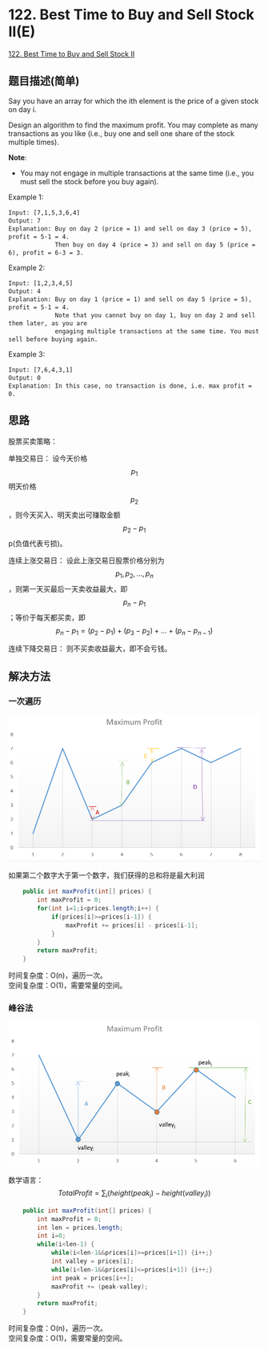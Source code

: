 # 122. Best Time to Buy and Sell Stock II(E)
[122. Best Time to Buy and Sell Stock II](https://leetcode-cn.com/problems/best-time-to-buy-and-sell-stock-ii/)

## 题目描述\(简单\)

Say you have an array for which the ith element is the price of a given stock on day i.

Design an algorithm to find the maximum profit. You may complete as many transactions as you like \(i.e., buy one and sell one share of the stock multiple times\).

**Note**:

* You may not engage in multiple transactions at the same time \(i.e., you must sell the stock before you buy again\).

Example 1:

```
Input: [7,1,5,3,6,4]
Output: 7
Explanation: Buy on day 2 (price = 1) and sell on day 3 (price = 5), profit = 5-1 = 4.
             Then buy on day 4 (price = 3) and sell on day 5 (price = 6), profit = 6-3 = 3.
```

Example 2:

```
Input: [1,2,3,4,5]
Output: 4
Explanation: Buy on day 1 (price = 1) and sell on day 5 (price = 5), profit = 5-1 = 4.
             Note that you cannot buy on day 1, buy on day 2 and sell them later, as you are
             engaging multiple transactions at the same time. You must sell before buying again.
```

Example 3:

```
Input: [7,6,4,3,1]
Output: 0
Explanation: In this case, no transaction is done, i.e. max profit = 0.
```

## 思路

股票买卖策略：

单独交易日： 设今天价格 $$p_1$$明天价格 $$p_2$$，则今天买入、明天卖出可赚取金额 $$p_2 - p_1$$p(负值代表亏损)。

连续上涨交易日： 设此上涨交易日股票价格分别为 $$p_1, p_2, ... , p_n$$，则第一天买最后一天卖收益最大，即 $$p_n-p_1$$；等价于每天都买卖，即 $$ p_n - p_1=(p_2 - p_1)+(p_3 - p_2)+...+(p_n - p_{n-1})$$

连续下降交易日： 则不买卖收益最大，即不会亏钱。



## 解决方法

### 一次遍历

![](../assets/101-200/122-solution-1-1.png)

如果第二个数字大于第一个数字，我们获得的总和将是最大利润

```java
    public int maxProfit(int[] prices) {
        int maxProfit = 0;
        for(int i=1;i<prices.length;i++) {
            if(prices[i]>=prices[i-1]) {
                maxProfit += prices[i] - prices[i-1];
            }
        }
        return maxProfit;
    }
```

时间复杂度：O(n)，遍历一次。  
空间复杂度：O(1)，需要常量的空间。

### 峰谷法

![](../assets/101-200/122-solution-2-1.png)

数学语言：  
$$TotalProfit = \sum_i(height(peak_i) - height(valley_i)) $$

```java
    public int maxProfit(int[] prices) {
        int maxProfit = 0;
        int len = prices.length;
        int i=0;
        while(i<len-1) {
            while(i<len-1&&prices[i]>=prices[i+1]) {i++;}
            int valley = prices[i];
            while(i<len-1&&prices[i]<=prices[i+1]) {i++;}
            int peak = prices[i++];
            maxProfit += (peak-valley);
        }
        return maxProfit;
    }
```

时间复杂度：O(n)，遍历一次。  
空间复杂度：O(1)，需要常量的空间。

